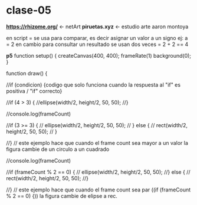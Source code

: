 # clase-05

**https://rhizome.org/** <- netArt
**piruetas.xyz** <- estudio arte aaron montoya

en script = se usa para comparar, es decir asignar un valor a un signo
ej: a = 2 
en cambio para consultar un resultado se usan dos veces =
2 + 2 == 4


**p5**
function setup() {
  createCanvas(400, 400);
  frameRate(1)
  background(0);
}

function draw() {

//if (condicion) {codigo que solo funciona cuando la respuesta al "if" es positiva / "if" correcto}

//if (4 > 3) { 
  //ellipse(width/2, height/2, 50, 50);
//}

  //console.log(frameCount)
  
  //if (3 >= 3) {
   // ellipse(width/2, height/2, 50, 50);
 // } else {
  //  rect(width/2, height/2, 50, 50);
 // }
  
//}
// este ejemplo hace que cuando el frame count sea mayor a un valor la figura cambie de un circulo a un cuadrado

  
  //console.log(frameCount)
  
  //if (frameCount % 2 == 0) {
  //  ellipse(width/2, height/2, 50, 50);
  //} else {
  //  rect(width/2, height/2, 50, 50);
  //}
  
//}
// este ejemplo hace que cuando el frame count sea par ((if (frameCount % 2 == 0) {)) la figura cambie de elipse a rec.



  
